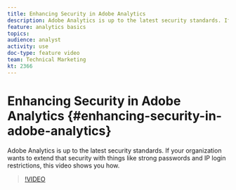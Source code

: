 ```yaml
---
title: Enhancing Security in Adobe Analytics
description: Adobe Analytics is up to the latest security standards. If your organization wants to extend that security with things like strong passwords and IP login restrictions, this video will show you how.
feature: analytics basics
topics: 
audience: analyst
activity: use
doc-type: feature video
team: Technical Marketing
kt: 2366
---
```


# Enhancing Security in Adobe Analytics {#enhancing-security-in-adobe-analytics}

Adobe Analytics is up to the latest security standards. If your organization wants to extend that security with things like strong passwords and IP login restrictions, this video shows you how.

>[!VIDEO](https://video.tv.adobe.com/v/25458/?quality=12)

